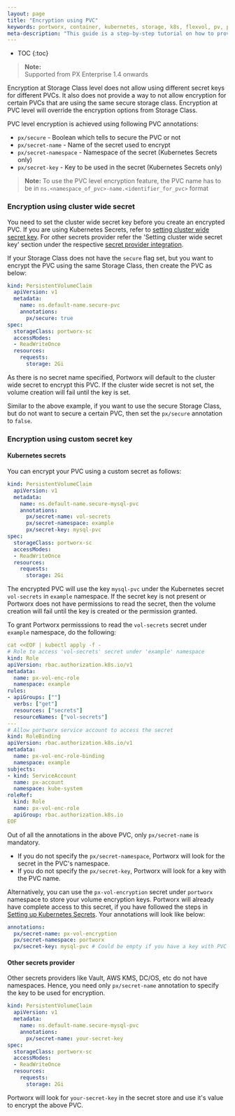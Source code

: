 ```yaml
---
layout: page
title: "Encryption using PVC"
keywords: portworx, container, kubernetes, storage, k8s, flexvol, pv, persistent disk, encryption, pvc
meta-description: "This guide is a step-by-step tutorial on how to provision encrypted volumes using PVC annotations."
---
```


* TOC
{:toc}

>**Note:**<br/>Supported from PX Enterprise 1.4 onwards

Encryption at Storage Class level does not allow using different secret keys for different PVCs. It also does not provide a way to not allow encryption for certain PVCs that are using the same secure storage class. Encryption at PVC level will override the encryption options from Storage Class.

PVC level encryption is achieved using following PVC annotations:
- `px/secure` - Boolean which tells to secure the PVC or not
- `px/secret-name` - Name of the secret used to encrypt
- `px/secret-namespace` - Namespace of the secret (Kubernetes Secrets only)
- `px/secret-key` - Key to be used in the secret (Kubernetes Secrets only)

>**Note:** To use the PVC level encryption feature, the PVC name has to be in `ns.<namespace_of_pvc>-name.<identifier_for_pvc>` format

### Encryption using cluster wide secret
You need to set the cluster wide secret key before you create an encrypted PVC. If you are using Kubernetes Secrets, refer to [setting cluster wide secret key](/secrets/portworx-with-kubernetes-secrets.html#setting-cluster-wide-secret-key). For other secrets provider refer the 'Setting cluster wide secret key' section under the respective [secret provider integration](/secrets).

If your Storage Class does not have the `secure` flag set, but you want to encrypt the PVC using the same Storage Class, then create the PVC as below:
```yaml
kind: PersistentVolumeClaim
  apiVersion: v1
  metadata:
    name: ns.default-name.secure-pvc
    annotations:
      px/secure: true
spec:
  storageClass: portworx-sc
  accessModes:
  - ReadWriteOnce
  resources:
    requests:
      storage: 2Gi
```
As there is no secret name specified, Portworx will default to the cluster wide secret to encrypt this PVC. If the cluster wide secret is not set, the volume creation will fail until the key is set.

Similar to the above example, if you want to use the secure Storage Class, but do not want to secure a certain PVC, then set the `px/secure` annotation to `false`.

### Encryption using custom secret key

#### Kubernetes secrets
You can encrypt your PVC using a custom secret as follows:
```yaml
kind: PersistentVolumeClaim
  apiVersion: v1
  metadata:
    name: ns.default-name.secure-mysql-pvc
    annotations:
      px/secret-name: vol-secrets
      px/secret-namespace: example
      px/secret-key: mysql-pvc
spec:
  storageClass: portworx-sc
  accessModes:
  - ReadWriteOnce
  resources:
    requests:
      storage: 2Gi
```
The encrypted PVC will use the key `mysql-pvc` under the Kubernetes secret `vol-secrets` in `example` namespace. If the secret key is not present or Portworx does not have permissions to read the secret, then the volume creation will fail until the key is created or the permission granted.

To grant Portworx permisssions to read the `vol-secrets` secret under `example` namespace, do the following:
```yaml
cat <<EOF | kubectl apply -f -
# Role to access 'vol-secrets' secret under 'example' namespace
kind: Role
apiVersion: rbac.authorization.k8s.io/v1
metadata:
  name: px-vol-enc-role
  namespace: example
rules:
- apiGroups: [""]
  verbs: ["get"]
  resources: ["secrets"]
  resourceNames: ["vol-secrets"]
---
# Allow portworx service account to access the secret
kind: RoleBinding
apiVersion: rbac.authorization.k8s.io/v1
metadata:
  name: px-vol-enc-role-binding
  namespace: example
subjects:
- kind: ServiceAccount
  name: px-account
  namespace: kube-system
roleRef:
  kind: Role
  name: px-vol-enc-role
  apiGroup: rbac.authorization.k8s.io
EOF
```

Out of all the annotations in the above PVC, only `px/secret-name` is mandatory.
- If you do not specify the `px/secret-namespace`, Portworx will look for the secret in the PVC's namespace.
- If you do not specify the `px/secret-key`, Portworx will look for a key with the PVC name.

Alternatively, you can use the `px-vol-encryption` secret under `portworx` namespace to store your volume encryption keys. Portworx will already have complete access to this secret, if you have followed the steps in [Setting up Kubernetes Secrets](/secrets/portworx-with-kubernetes-secrets.html). Your annotations will look like below:
```yaml
annotations:
  px/secret-name: px-vol-encryption
  px/secret-namespace: portworx
  px/secret-key: mysql-pvc # Could be empty if you have a key with PVC name in px-vol-encryption
```

#### Other secrets provider
Other secrets providers like Vault, AWS KMS, DC/OS, etc do not have namespaces. Hence, you need only `px/secret-name` annotation to specify the key to be used for encryption.
```yaml
kind: PersistentVolumeClaim
  apiVersion: v1
  metadata:
    name: ns.default-name.secure-mysql-pvc
    annotations:
      px/secret-name: your-secret-key
spec:
  storageClass: portworx-sc
  accessModes:
  - ReadWriteOnce
  resources:
    requests:
      storage: 2Gi
```
Portworx will look for `your-secret-key` in the secret store and use it's value to encrypt the above PVC.
